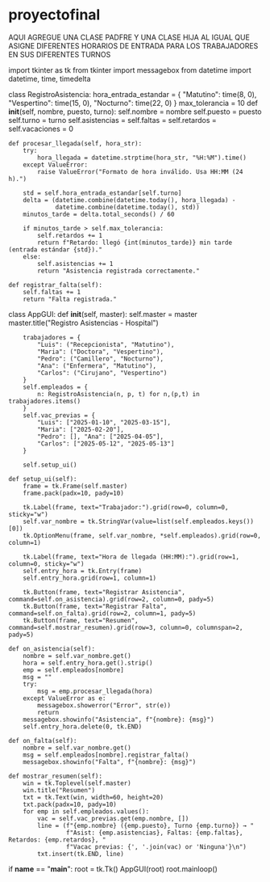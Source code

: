 # proyectofinal
AQUI AGREGUE UNA CLASE PADFRE Y UNA CLASE HIJA AL IGUAL QUE ASIGNE DIFERENTES HORARIOS DE ENTRADA PARA LOS TRABAJADORES EN SUS DIFERENTES TURNOS

import tkinter as tk
from tkinter import messagebox
from datetime import datetime, time, timedelta

class RegistroAsistencia:
    hora_entrada_estandar = {
        "Matutino": time(8, 0),
        "Vespertino": time(15, 0),
        "Nocturno": time(22, 0)
    }
    max_tolerancia = 10
    def __init__(self, nombre, puesto, turno):
        self.nombre = nombre
        self.puesto = puesto
        self.turno = turno
        self.asistencias = self.faltas = self.retardos = self.vacaciones = 0

    def procesar_llegada(self, hora_str):
        try:
            hora_llegada = datetime.strptime(hora_str, "%H:%M").time()
        except ValueError:
            raise ValueError("Formato de hora inválido. Usa HH:MM (24 h).")

        std = self.hora_entrada_estandar[self.turno]
        delta = (datetime.combine(datetime.today(), hora_llegada) -
                 datetime.combine(datetime.today(), std))
        minutos_tarde = delta.total_seconds() / 60

        if minutos_tarde > self.max_tolerancia:
            self.retardos += 1
            return f"Retardo: llegó {int(minutos_tarde)} min tarde (entrada estándar {std})."
        else:
            self.asistencias += 1
            return "Asistencia registrada correctamente."

    def registrar_falta(self):
        self.faltas += 1
        return "Falta registrada."

class AppGUI:
    def __init__(self, master):
        self.master = master
        master.title("Registro Asistencias - Hospital")

        trabajadores = {
            "Luis": ("Recepcionista", "Matutino"),
            "Maria": ("Doctora", "Vespertino"),
            "Pedro": ("Camillero", "Nocturno"),
            "Ana": ("Enfermera", "Matutino"),
            "Carlos": ("Cirujano", "Vespertino")
        }
        self.empleados = {
            n: RegistroAsistencia(n, p, t) for n,(p,t) in trabajadores.items()
        }
        self.vac_previas = {
            "Luis": ["2025-01-10", "2025-03-15"],
            "Maria": ["2025-02-20"],
            "Pedro": [], "Ana": ["2025-04-05"],
            "Carlos": ["2025-05-12", "2025-05-13"]
        }

        self.setup_ui()

    def setup_ui(self):
        frame = tk.Frame(self.master)
        frame.pack(padx=10, pady=10)

        tk.Label(frame, text="Trabajador:").grid(row=0, column=0, sticky="w")
        self.var_nombre = tk.StringVar(value=list(self.empleados.keys())[0])
        tk.OptionMenu(frame, self.var_nombre, *self.empleados).grid(row=0, column=1)

        tk.Label(frame, text="Hora de llegada (HH:MM):").grid(row=1, column=0, sticky="w")
        self.entry_hora = tk.Entry(frame)
        self.entry_hora.grid(row=1, column=1)

        tk.Button(frame, text="Registrar Asistencia", command=self.on_asistencia).grid(row=2, column=0, pady=5)
        tk.Button(frame, text="Registrar Falta", command=self.on_falta).grid(row=2, column=1, pady=5)
        tk.Button(frame, text="Resumen", command=self.mostrar_resumen).grid(row=3, column=0, columnspan=2, pady=5)

    def on_asistencia(self):
        nombre = self.var_nombre.get()
        hora = self.entry_hora.get().strip()
        emp = self.empleados[nombre]
        msg = ""
        try:
            msg = emp.procesar_llegada(hora)
        except ValueError as e:
            messagebox.showerror("Error", str(e))
            return
        messagebox.showinfo("Asistencia", f"{nombre}: {msg}")
        self.entry_hora.delete(0, tk.END)

    def on_falta(self):
        nombre = self.var_nombre.get()
        msg = self.empleados[nombre].registrar_falta()
        messagebox.showinfo("Falta", f"{nombre}: {msg}")

    def mostrar_resumen(self):
        win = tk.Toplevel(self.master)
        win.title("Resumen")
        txt = tk.Text(win, width=60, height=20)
        txt.pack(padx=10, pady=10)
        for emp in self.empleados.values():
            vac = self.vac_previas.get(emp.nombre, [])
            line = (f"{emp.nombre} ({emp.puesto}, Turno {emp.turno}) → "
                    f"Asist: {emp.asistencias}, Faltas: {emp.faltas}, Retardos: {emp.retardos}, "
                    f"Vacac previas: {', '.join(vac) or 'Ninguna'}\n")
            txt.insert(tk.END, line)

if __name__ == "__main__":
    root = tk.Tk()
    AppGUI(root)
    root.mainloop()

         
   



